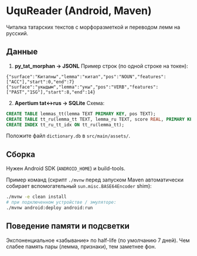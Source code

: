 # UquReader (Android, Maven)

Читалка татарских текстов с морфоразметкой и переводом лемм на русский.

## Данные

1) **py_tat_morphan → JSONL**
Пример строк (по одной строке на токен):
```
{"surface":"Китапны","lemma":"китап","pos":"NOUN","features":["ACC"],"start":0,"end":7}
{"surface":"укыдым","lemma":"укы","pos":"VERB","features":["PAST","1SG"],"start":8,"end":14}
```

2) **Apertium tat↔rus → SQLite**
Схема:
```sql
CREATE TABLE lemmas_tt(lemma TEXT PRIMARY KEY, pos TEXT);
CREATE TABLE tt_ru(lemma_tt TEXT, lemma_ru TEXT, score REAL, PRIMARY KEY(lemma_tt, lemma_ru));
CREATE INDEX tt_ru_tt_idx ON tt_ru(lemma_tt);
```
Положите файл `dictionary.db` в `src/main/assets/`.

## Сборка
Нужен Android SDK (`ANDROID_HOME`) и build-tools.

Пример команд (скрипт `./mvnw` перед запуском Maven автоматически собирает вспомогательный `sun.misc.BASE64Encoder` shim):
```bash
./mvnw -e clean install
# при подключенном устройстве / эмуляторе:
./mvnw android:deploy android:run
```

## Поведение памяти и подсветки
Экспоненциальное «забывание» по half-life (по умолчанию 7 дней). Чем слабее память пары (лемма, признаки), тем заметнее фон.
